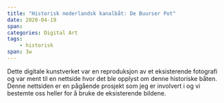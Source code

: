 ```yaml
---
title: "Historisk nederlandsk kanalbåt: De Buurser Pot"
date: 2020-04-19
span:
categories: Digital Art
tags: 
    - historisk
span: 3w
---
```

Dette digitale kunstverket var en reproduksjon av et eksisterende fotografi og var ment til en nettside hvor det ble opplyst om denne historiske båten. Denne nettsiden er en pågående prosjekt som jeg er involvert i og vi bestemte oss heller for å bruke de eksisterende bildene.
